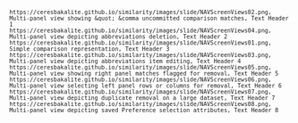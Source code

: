 <code id="ceres-csv">

    https://ceresbakalite.github.io/similarity/images/slide/NAVScreenViews02.png, Multi-panel view showing &quot; &comma uncommitted comparison matches, Text Header 1
    https://ceresbakalite.github.io/similarity/images/slide/NAVScreenViews04.png, Multi-panel view depicting abbreviations deletion, Text Header 2
    https://ceresbakalite.github.io/similarity/images/slide/NAVScreenViews01.png, Simple comparison representation, Text Header 3
    https://ceresbakalite.github.io/similarity/images/slide/NAVScreenViews03.png, Multi-panel view depicting abbreviations item editing, Text Header 4
    https://ceresbakalite.github.io/similarity/images/slide/NAVScreenViews05.png, Multi-panel view showing right panel matches flagged for removal, Text Header 5
    https://ceresbakalite.github.io/similarity/images/slide/NAVScreenViews06.png, Multi-panel view selecting left panel rows or columns for removal, Text Header 6
    https://ceresbakalite.github.io/similarity/images/slide/NAVScreenViews07.png, Multi-panel view depicting duplicate removal on a large dataset, Text Header 7
    https://ceresbakalite.github.io/similarity/images/slide/NAVScreenViews08.png, Multi-panel view depicting saved Preference selection attributes, Text Header 8

</code>

